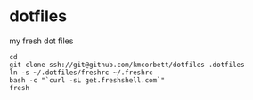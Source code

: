 dotfiles
========

my fresh dot files

```
cd
git clone ssh://git@github.com/kmcorbett/dotfiles .dotfiles
ln -s ~/.dotfiles/freshrc ~/.freshrc
bash -c "`curl -sL get.freshshell.com`"
fresh
```